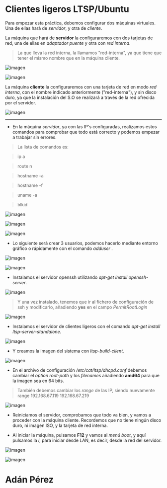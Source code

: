 # Clientes ligeros LTSP/Ubuntu

Para empezar esta práctica, debemos configurar dos máquinas virtuales. Una de ellas hará de *servidor*, y otra de *cliente*.

La máquina que hará de **servidor** la configuraremos con dos tarjetas de red, una de ellas en *adaptador puente* y otra con *red interna*.

>La que lleva la red interna, la llamamos "red-interna", ya que tiene que tener el mismo nombre que en la máquina cliente.



![imagen](./images/c1.png)


![imagen](./images/c2.png)

La máquina **cliente** la configuraremos con una tarjeta de red en modo *red interna*, con el nombre indicado anteriormente ("red-interna"), y sin disco duro, ya que la instalación del S.O se realizará a través de la red ofrecida por el servidor.

![imagen](./images/c3.png)

<hr>

* En la máquina *servidor*, ya con las IP's configuradas, realizamos estos comandos para comprobar que todo está correcto y podemos empezar a trabajar sin errores.

> La lista de comandos es:

> ip a

> route n

> hostname -a

> hostname -f

> uname -a

> blkid


![imagen](./images/c4.png)


![imagen](./images/c5.png)


![imagen](./images/c6.png)

* Lo siguiente será crear 3 usuarios, podemos hacerlo mediante entorno gráfico o rápidamente con el comando *adduser <nombredeusuario>*.

![imagen](./images/c7.png)


![imagen](./images/c8.png)

* Instalamos el servidor openssh utilizando *apt-get install openssh-server*.

![imagen](./images/c9.png)

> Y una vez instalado, tenemos que ir al fichero de configuración de ssh y modificarlo, añadiendo **yes** en el campo *PermitRootLogin*

![imagen](./images/c10.png)

* Instalamos el servidor de clientes ligeros con el comando *apt-get install ltsp-server-standalone*.

![imagen](./images/c11.png)

* Y creamos la imagen del sistema con *ltsp-build-client*.

![imagen](./images/c12.png)

* En el archivo de configuración */etc/cat/ltsp/dhcpd.conf* debemos cambiar el *option root-path* y los *filenames* añadiendo **amd64** para que la imagen sea en 64 bits.

> También debemos cambiar los *range* de las IP, siendo nuevamente range 192.168.67.119 192.168.67.219

![imagen](./images/c13.png)

* Reiniciamos el servidor, comprobamos que todo va bien, y vamos a proceder con la máquina cliente. Recordemos que no tiene ningún disco duro, ni imagen ISO, y la tarjeta de red interna.

* Al iniciar la máquina, pulsamos **F12** y vamos al *menú boot*, y aquí pulsamos la *l*, para iniciar desde LAN, es decir, desde la red del servidor.

![imagen](./images/c14.png)


![imagen](./images/c15.png)

# Adán Pérez
